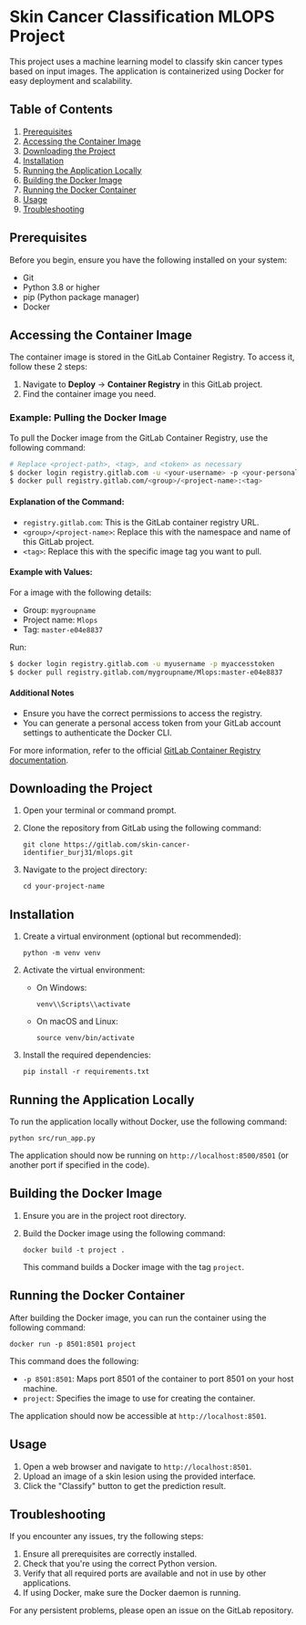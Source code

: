 # Skin Cancer Classification MLOPS Project

This project uses a machine learning model to classify skin cancer types based on input images. The application is containerized using Docker for easy deployment and scalability.

## Table of Contents

1. [Prerequisites](#prerequisites)
2. [Accessing the Container Image](#accessing-the-container-image)
3. [Downloading the Project](#downloading-the-project)
4. [Installation](#installation)
5. [Running the Application Locally](#running-the-application-locally)
6. [Building the Docker Image](#building-the-docker-image)
7. [Running the Docker Container](#running-the-docker-container)
8. [Usage](#usage)
9. [Troubleshooting](#troubleshooting)

## Prerequisites

Before you begin, ensure you have the following installed on your system:

- Git
- Python 3.8 or higher
- pip (Python package manager)
- Docker


## Accessing the Container Image

The container image is stored in the GitLab Container Registry. To access it, follow these 2 steps:

1. Navigate to **Deploy** -> **Container Registry** in this GitLab project.
2. Find the container image you need.

### Example: Pulling the Docker Image

To pull the Docker image from the GitLab Container Registry, use the following command:

```bash
# Replace <project-path>, <tag>, and <token> as necessary
$ docker login registry.gitlab.com -u <your-username> -p <your-personal-access-token>
$ docker pull registry.gitlab.com/<group>/<project-name>:<tag>
```

#### Explanation of the Command:
- `registry.gitlab.com`: This is the GitLab container registry URL.
- `<group>/<project-name>`: Replace this with the namespace and name of this GitLab project.
- `<tag>`: Replace this with the specific image tag you want to pull.

#### Example with Values:

For a image with the following details:
- Group: `mygroupname`
- Project name: `Mlops`
- Tag: `master-e04e8837`

Run:

```bash
$ docker login registry.gitlab.com -u myusername -p myaccesstoken
$ docker pull registry.gitlab.com/mygroupname/Mlops:master-e04e8837
```

#### Additional Notes
- Ensure you have the correct permissions to access the registry.
- You can generate a personal access token from your GitLab account settings to authenticate the Docker CLI.

For more information, refer to the official [GitLab Container Registry documentation](https://docs.gitlab.com/ee/user/packages/container_registry/).



## Downloading the Project

1. Open your terminal or command prompt.
2. Clone the repository from GitLab using the following command:

   ```
   git clone https://gitlab.com/skin-cancer-identifier_burj31/mlops.git
   ```

 

3. Navigate to the project directory:

   ```
   cd your-project-name
   ```

## Installation

1. Create a virtual environment (optional but recommended):

   ```
   python -m venv venv
   ```

2. Activate the virtual environment:

   - On Windows:
     ```
     venv\\Scripts\\activate
     ```
   - On macOS and Linux:
     ```
     source venv/bin/activate
     ```

3. Install the required dependencies:

   ```
   pip install -r requirements.txt
   ```

## Running the Application Locally

To run the application locally without Docker, use the following command:

```
python src/run_app.py
```

The application should now be running on `http://localhost:8500/8501` (or another port if specified in the code).

## Building the Docker Image

1. Ensure you are in the project root directory.
2. Build the Docker image using the following command:

   ```
   docker build -t project .
   ```

   This command builds a Docker image with the tag `project`.

## Running the Docker Container

After building the Docker image, you can run the container using the following command:

```
docker run -p 8501:8501 project
```

This command does the following:
- `-p 8501:8501`: Maps port 8501 of the container to port 8501 on your host machine.
- `project`: Specifies the image to use for creating the container.

The application should now be accessible at `http://localhost:8501`.

## Usage

1. Open a web browser and navigate to `http://localhost:8501`.
2. Upload an image of a skin lesion using the provided interface.
3. Click the "Classify" button to get the prediction result.

## Troubleshooting

If you encounter any issues, try the following steps:

1. Ensure all prerequisites are correctly installed.
2. Check that you're using the correct Python version.
3. Verify that all required ports are available and not in use by other applications.
4. If using Docker, make sure the Docker daemon is running.

For any persistent problems, please open an issue on the GitLab repository.